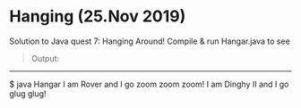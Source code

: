 # Hanging (25.Nov 2019)
Solution to Java quest 7: Hanging Around!
Compile & run Hangar.java to see
> Output:
--------
$ java Hangar
I am Rover and I go zoom zoom zoom!
I am Dinghy II and I go glug glug!


